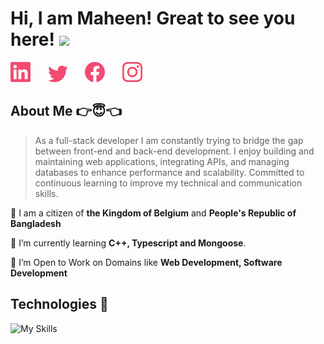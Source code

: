 <h1>
	Hi, I am Maheen! Great to see you here!
	<img src="https://media.giphy.com/media/3ohhwMDyS6rv3sB8yI/giphy.gif" width="50">
</h1>

<!-- Social icons section -->
<p>
	<a href="https://linkedin.com/in/md-maheen-billah"><img width="32px" target="_blank" alt="Linkedin" title="Linkedin" src="./images/linkedin.png"/></a>
	&#8287;&#8287;&#8287;&#8287;&#8287;
	<a href="https://x.com/mdmaheen_billah"><img width="32px" target="_blank" alt="Twitter" title="Twitter" src="./images/twitter.png"/></a>
	&#8287;&#8287;&#8287;&#8287;&#8287;
	<a href="https://facebook.com/md.maheen.billah.97" alt="Facebook" title="Facebook"><img width="32px" target="_blank" src="./images/facebook.png"/></a>
	&#8287;&#8287;&#8287;&#8287;&#8287;
	<a href="https://www.instagram.com/md.maheen.billah.97/"><img width="32px" target="_blank" alt="Instagram" title="Instagram" src="./images/instagram.png"></a>
</p>


<!-- About Me Section -->

## About Me 👉😇👈

>As a full-stack developer I am constantly trying to bridge the gap between front-end and back-end development. I enjoy building and maintaining web applications, integrating APIs, and managing databases to enhance performance and scalability. Committed to continuous learning to improve my technical and communication skills.


📍 I am a citizen of **the Kingdom of Belgium** and **People's Republic of Bangladesh**

🌱 I’m currently learning **C++, Typescript and Mongoose**.

🤔 I’m Open to Work on Domains like **Web Development, Software Development**

## Technologies 🧠 
![My Skills](https://go-skill-icons.vercel.app/api/icons?i=c,cpp,typescript,javascript,mongoose,nodejs,express,mongodb,nextjs,react,html,css,tailwind,firebase)


